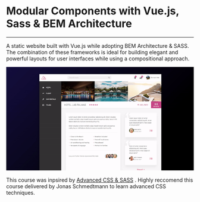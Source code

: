 # Modular Components with Vue.js, Sass & BEM Architecture

---

A static website built with Vue.js while adopting BEM Architecture & SASS. The combination of these frameworks is ideal for building elegant and powerful layouts for user interfaces while using a compositional approach.

![Alt Text](https://github.com/b-45/vue-sass-bem/blob/master/vue-sass.gif)

This course was inpsired by [Advanced CSS & SASS](https://www.udemy.com/advanced-css-and-sass/) . Highly reccomend this course delivered by Jonas Schmedtmann to learn advanced CSS techniques.
